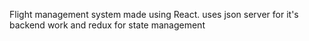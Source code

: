 Flight management system made using React. uses json server for it's backend work and redux for state management
